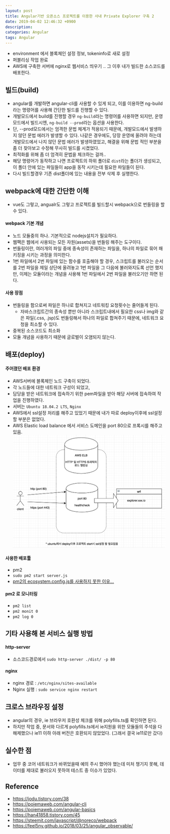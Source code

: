 ```yaml
---
layout: post
title: Angular기반 오픈소스 프로젝트를 이용한 사내 Private Explorer 구축 2
date: 2019-04-02 12:46:32 +0900
description:
categories: Angular
tags: Angular
---
```


- environment 에서 블록체인 설정 정보, tokeninfo로 새로 설정
- 퍼블리싱 작업 완료
- AWS에 구축한 서버에 nginx로 웹서비스 띄우기 .. 그 이후 내가 빌드한 소스코드를 배포한다.

## 빌드(build)

- angular를 개발하면 angular-cli를 사용할 수 있게 되고, 이를 이용하면 ng-build 라는 명령어를 사용해 간단한 빌드를 진행할 수 있다.
- 개발모드에서 build를 진행할 경우 `ng-build`라는 명령어를 사용하면 되지만, 운영 모드에서 빌드시엔, `ng-build --prod`라는 옵션을 사용한다.
- 단, --prod모드에서는 엄격한 문법 체계가 적용되기 때문에, 개발모드에서 발생하지 않던 문법 에러가 발생할 수 있다. 나같은 경우에도, 당장 운영에 올려야 하는데 개발모드에서 나지 않던 문법 에러가 발생하였었고, 해결을 위해 문법 적인 부분을 좀 더 찾아보고 수정해 무사히 빌드를 시켰었다.
- 최적화를 위해 좀 더 엄격히 문법을 체크하는 걸까..
- 해당 명령어가 동작하고 나면 프로젝트의 하위 폴더로 `dist`라는 폴더가 생성되고, 이 폴더 안에 있는 파일들이 app을 동작 시키는데 필요한 파일들이 된다.
- 다시 빌드할경우 기존 dist폴더에 있는 내용을 전부 삭제 후 실행한다.

## webpack에 대한 간단한 이해

- vue도 그렇고, angualr도 그렇고 프로젝트를 빌드할시 webpack으로 번들링을 할 수 있다.

#### webpack 기본 개념

- 노드 모듈중의 하나. 기본적으로 nodejs설치가 필요하다.
- 웹팩은 웹에서 사용되는 모든 자원(assets)을 번들링 해주는 도구이다.
- 번들링이란, 여러개의 파일 중에 종속성이 존재하는 파일을, 하나의 파일로 묶어 패키징을 시키는 과정을 의미한다.
- 1번 파일에서 2번 파일에 있는 함수를 호출해야 할 경우, 스크립트를 불러오는 순서를 2번 파일을 제일 상단에 올려놓고 1번 파일을 그 다음에 불러와지도록 선언 했지만, 이제는 모듈이라는 개념을 사용해 1번 파일에서 2번 파일을 불러오기만 하면 된다.

#### 사용 장점

- 번들링을 함으로써 파일은 하나로 합쳐지고 네트워킹 요청횟수는 줄어들게 된다.
  - 자바스크립트간의 종속성 뿐만 아니라 스크립트내에서 필요한 css나 img와 같은 파일(.css, .jsp)도 번들링해서 하나의 파일로 합쳐주기 때문에, 네트워크 요청을 최소할 수 있다.
- 중복된 소스코드도 최소화
- 모듈 개념을 사용하기 때문에 글로벌이 오염되지 않는다.

## 배포(deploy)

#### 주어졌던 배포 환경

- AWS서버에 블록체인 노드 구축이 되었다.
- 각 노드들에 대한 네트워크 구성이 되었고,
- 담당을 받은 네트워크에 접속하기 위한 pem파일을 받아 해당 서버에 접속하여 작업을 진행하였다.
- 서버는 `Ubuntu 18.04.2 LTS`, `Nginx`
- AWS에서 ssl설정 처리를 해주고 있었기 때문에 내가 따로 deploy이후에 ssl설정할 부분은 없었다.
- AWS Elastic load balance 에서 서비스 도메인을 port 80으로 프록시를 해주고 있음.  
  ![이미지](/post_assets/2019-04-01/elb-flow.png)

#### 사용한 배포툴

- pm2
- `sudo pm2 start server.js`
- [pm2의 ecosystem.config.js를 사용하지 못한 이유...]()

#### pm2 로 모니터링

- `pm2 list`
- `pm2 monit 0`
- `pm2 log 0`

## 기타 사용해 본 서비스 실행 방법

#### http-server

- 소스코드경로에서 `sudo http-server ./dist/ -p 80`

#### nginx

- nginx 경로 : `/etc/nginx/sites-available`
- Nginx 실행 : `sudo service nginx restart`

## 크로스 브라우징 설정

- angular의 경우, ie 브라우저 호환성 체크를 위해 polyfills.ts를 확인하면 된다.
- 하지만 작업 중, 문서와 다르게 polyfills.ts에서 ie지원을 위한 모듈들의 주석을 다 해제했으나 ie11 이하 아래 버전은 호환되지 않았었다. (그래서 결국 ie11로만 갔다)

## 실수한 점

- 업무 중 코어 네트워크가 바뀌었을때 예의 주시 했어야 했는데 미처 챙기지 못해, 데이터를 제대로 불러오지 못하여 테스트 중 이슈가 있었다.

## Reference

- https://jodu.tistory.com/38
- https://poiemaweb.com/angular-cli
- https://poiemaweb.com/angular-basics
- https://han41858.tistory.com/45
- https://steemit.com/javascript/@noreco/webpack
- https://feel5ny.github.io/2018/03/25/angular_observable/
